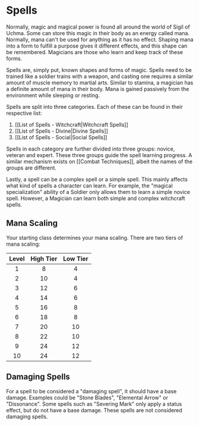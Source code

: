 # Spells
Normally, magic and magical power is found all around the world of Sigil of Uchma. Some can store this magic in their body as an energy called mana. Normally, mana can't be used for anything as it has no effect. Shaping mana into a form to fulfill a purpose gives it different effects, and this shape can be remembered. Magicians are those who learn and keep track of these forms.

Spells are, simply put, known shapes and forms of magic. Spells need to be trained like a soldier trains with a weapon, and casting one requires a similar amount of muscle memory to martial arts. Similar to stamina, a magician has a definite amount of mana in their body. Mana is gained passively from the environment while sleeping or resting.

Spells are split into three categories. Each of these can be found in their respective list:
1. [[List of Spells - Witchcraft|Witchcraft Spells]]
2. [[List of Spells - Divine|Divine Spells]]
3. [[List of Spells - Social|Social Spells]]

Spells in each category are further divided into three groups: novice, veteran and expert. These three groups guide the spell learning progress. A similar mechanism exists on [[Combat Techniques]], albeit the names of the groups are different.

Lastly, a spell can be a complex spell or a simple spell. This mainly affects what kind of spells a character can learn. For example, the "magical specialization" ability of a Soldier only allows them to learn a simple novice spell. However, a Magician can learn both simple and complex witchcraft spells.

## Mana Scaling
Your starting class determines your mana scaling. There are two tiers of mana scaling:

Level | High Tier | Low Tier
:---: | :---: | :---:
 1| 8| 4
 2|10| 4
 3|12| 6
 4|14| 6
 5|16| 8
 6|18| 8
 7|20|10
 8|22|10
 9|24|12
10|24|12


## Damaging Spells
For a spell to be considered a "damaging spell", it should have a base damage. Examples could be "Stone Blades", "Elemental Arrow" or "Dissonance". Some spells such as "Severing Mark" only apply a status effect, but do not have a base damage. These spells are not considered damaging spells.